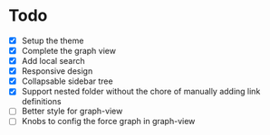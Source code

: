 # Todo

- [X] Setup the theme
- [X] Complete the graph view
- [X] Add local search
- [X] Responsive design
- [X] Collapsable sidebar tree
- [X] Support nested folder without the chore of manually adding link definitions
- [ ] Better style for graph-view
- [ ] Knobs to config the force graph in graph-view
